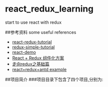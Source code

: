# react_redux_learning

start to use react with redux<br/>


##参考资料 some useful references
* [react-redux-tutorial](https://github.com/lewis617/react-redux-tutorial)
* [redux-simple-tutorial](https://github.com/kenberkeley/redux-simple-tutorial)
* [react-demo](https://github.com/kenberkeley/react-demo)
* [React + Redux 组件化方案](http://imweb.io/topic/57c531bc6227a4f55a8872c2?hmsr=toutiao.io&utm_medium=toutiao.io&utm_source=toutiao.io)
* [走向redux之基础篇](https://www.kisnows.com/2016/04/26/step-to-redux-1/)
* [react+redux+antd example](https://github.com/leilihuang/React)


##项目简介
###项目目录下包含了四个项目,分别为:
